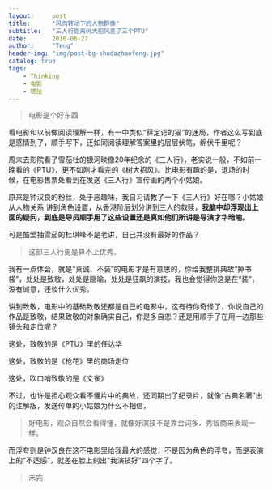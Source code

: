 ```yaml
---
layout:     post
title:      "风向转动下的人物群像"
subtitle:   "三人行距离树大招风差了三个PTU"
date:       2016-06-27
author:     "Teng"
header-img: "img/post-bg-shudazhaofeng.jpg"
catalog: true
tags:
    - Thinking
    - 电影
    - 瞎扯
---
```

> 电影是个好东西

看电影和以前做阅读理解一样，有一中类似“薛定谔的猫”的迷局，作者这么写到底是感情到了，顺手写下，还如同阅读理解答案里的层层伏笔，绵伏千里呢？

周末去影院看了雪茄杜的银河映像20年纪念的《三人行》，老实说一般，不如前一晚看的《PTU》，更不如刚才看完的《树大招风》。比电影有趣的是，退场的时候，在电影售票处看到在发送《三人行》宣传画的两个小姑娘。

原来是钟汉良的粉丝，处于恶趣味，我自习请教了一下《三人行》好在哪？小姑娘从人物关系
讲到角色设置，从香港阶层划分讲到三人的救赎，**我脑中却浮现出上面的疑问，到底是导员顺手用了这些设置还是真如他们所讲是导演才华暗喻。**

可是酷爱抽雪茄的杜琪峰不是老讲，自己并没有最好的作品？
> 这部三人行更是算不上优秀。

我有一点体会，就是“真诚、不装”的电影才是有意思的，你给我整排典故“掉书袋”，处处是致敬，处处是隐喻，处处是狂飙的演技，我也会觉得你这是在“装”，
没有诚意，还谈什么优秀。

讲到致敬，电影中的基础致敬还都是自己的电影中，这有待你奇怪了，你说自己的作品是致敬，结果致敬的对象确实自己，你是多自恋？还是用顺手了在用一边那些镜头和走位呢？

这处，致敬的是《PTU》里的任达华

这处，致敬的是《枪花》里的商场走位

这处，吹口哨致敬的是《文雀》

不过，也许是担心观众看不懂片中的典故，还同期出了纪录片，就像“古典名著”出的注解版，发送传单的小姑娘为什么不相信，
> 好电影，观众自然会看得懂，就像好演技不是靠台词多、秀智商来表现一样。

而浮夸则是钟汉良在这不电影里给我最大的感觉，不是因为角色的浮夸，而是表演上的“不适感”，就差在脸上刻出“我演技好”四个字了。

> 未完

